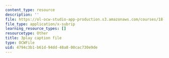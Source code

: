 ```yaml
---
content_type: resource
description: ''
file: https://ol-ocw-studio-app-production.s3.amazonaws.com/courses/18-086-mathematical-methods-for-engineers-ii-spring-2006/4794c3b1b61d94dd48a800cac730e9de_ZPmBMd6OZeQ.srt
file_type: application/x-subrip
learning_resource_types: []
resourcetype: Other
title: 3play caption file
type: OCWFile
uid: 4794c3b1-b61d-94dd-48a8-00cac730e9de
---
```


